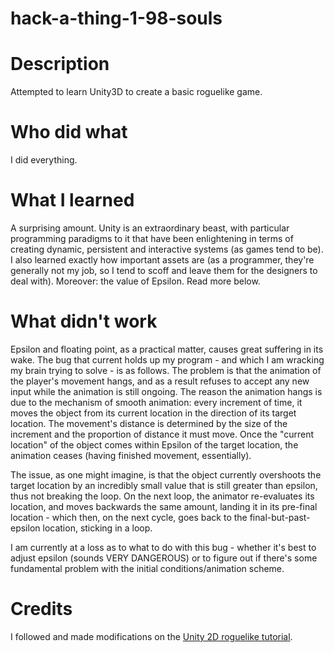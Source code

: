 # hack-a-thing-1-98-souls

# Description
Attempted to learn Unity3D to create a basic roguelike game.

# Who did what
I did everything.

# What I learned
A surprising amount. Unity is an extraordinary beast, with particular programming paradigms to it that have been enlightening in terms of creating dynamic, persistent and interactive systems (as games tend to be). I also learned exactly how important assets are (as a programmer, they're generally not my job, so I tend to scoff and leave them for the designers to deal with). Moreover: the value of Epsilon. Read more below.

# What didn't work
Epsilon and floating point, as a practical matter, causes great suffering in its wake. The bug that current holds up my program - and which I am wracking my brain trying to solve - is as follows. The problem is that the animation of the player's movement hangs, and as a result refuses to accept any new input while the animation is still ongoing. The reason the animation hangs is due to the mechanism of smooth animation: every increment of time, it moves the object from its current location in the direction of its target location. The movement's distance is determined by the size of the increment and the proportion of distance it must move. Once the "current location" of the object comes within Epsilon of the target location, the animation ceases (having finished movement, essentially).

The issue, as one might imagine, is that the object currently overshoots the target location by an incredibly small value that is still greater than epsilon, thus not breaking the loop. On the next loop, the animator re-evaluates its location, and moves backwards the same amount, landing it in its pre-final location - which then, on the next cycle, goes back to the final-but-past-epsilon location, sticking in a loop.

I am currently at a loss as to what to do with this bug - whether it's best to adjust epsilon (sounds VERY DANGEROUS) or to figure out if there's some fundamental problem with the initial conditions/animation scheme.

# Credits
I followed and made modifications on the [Unity 2D roguelike tutorial](https://learn.unity.com/project/2d-roguelike-tutorial).